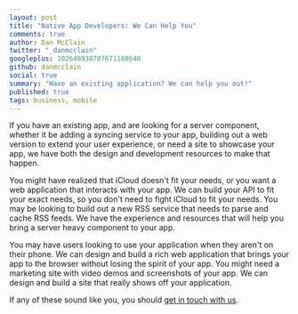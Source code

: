 ```yaml
---
layout: post
title: "Native App Developers: We Can Help You"
comments: true
author: Dan McClain
twitter: "_danmcclain"
googleplus: 102648938707671188640
github: danmcclain
social: true
summary: "Have an existing application? We can help you out!"
published: true
tags: business, mobile
---
```


If you have an existing app, and are looking for a server component,
whether it be adding a syncing service to your app, building out a web
version to extend your user experience, or need a site to showcase your
app, we have both the design and development resources to make that
happen.

You might have realized that iCloud doesn't fit your needs, or you want
a web application that interacts with your app. We can build your API to
fit your exact needs, so you don't need to fight iCloud to fit your
needs. You may be looking to build out a new RSS service that needs to
parse and cache RSS feeds. We have the experience and resources that
will help you bring a server heavy component to your app.

You may have users looking to use your application when they aren't on
their phone. We can design and build a rich web application that brings your
app to the browser without losing the spirit of your app. You might need
a marketing site with video demos and screenshots of your app. We can
design and build a site that really shows off your application.


If any of these sound like you, you should [get in touch with
us](https://dockyard.com/hire-us).
